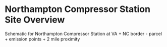 # Northampton Compressor Station Site Overview
Schematic for Northampton Compressor Station at VA + NC border - parcel + emission points + 2 mile proximity
